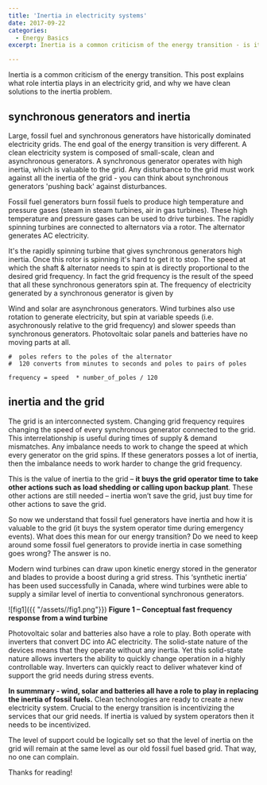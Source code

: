 ```yaml
---
title: 'Inertia in electricity systems'
date: 2017-09-22
categories:
  - Energy Basics
excerpt: Inertia is a common criticism of the energy transition - is it valid?

---
```


Inertia is a common criticism of the energy transition.  This post explains what role intertia plays in an electricity grid, and why we have clean solutions to the inertia problem.

## synchronous generators and inertia

Large, fossil fuel and synchronous generators have historically dominated electricity grids. The end goal of the energy transition is very different.  A clean electricity system is composed of small-scale, clean and asynchronous generators. A synchronous generator operates with high inertia, which is valuable to the grid.  Any disturbance to the grid must work against all the inertia of the grid - you can think about synchronous generators 'pushing back' against disturbances.

Fossil fuel generators burn fossil fuels to produce high temperature and pressure gases (steam in steam turbines, air in gas turbines).  These high temperature and pressure gases can be used to drive turbines.  The rapidly spinning turbines are connected to alternators via a rotor.  The alternator generates AC electricity.

It's the rapidly spinning turbine that gives synchronous generators high inertia.  Once this rotor is spinning it's hard to get it to stop.  The speed at which the shaft & alternator needs to spin at is directly proportional to the desired grid frequency. In fact the grid frequency is the result of the speed that all these synchronous generators spin at. The frequency of electricity generated by a synchronous generator is given by

Wind and solar are asynchronous generators.  Wind turbines also use rotation to generate electricity, but spin at variable speeds (i.e. asychronously relative to the grid frequency) and slower speeds than synchronous generators.  Photovoltaic solar panels and batteries have no moving parts at all.

```
#  poles refers to the poles of the alternator
#  120 converts from minutes to seconds and poles to pairs of poles

frequency = speed  * number_of_poles / 120
```

## inertia and the grid

The grid is an interconnected system.  Changing grid frequency requires changing the speed of every synchronous generator connected to the grid. This interrelationship is useful during times of supply & demand mismatches. Any imbalance needs to work to change the speed at which every generator on the grid spins. If these generators posses a lot of inertia, then the imbalance needs to work harder to change the grid frequency.

This is the value of inertia to the grid – **it buys the grid operator time to take other actions such as load shedding or calling upon backup plant**. These other actions are still needed – inertia won’t save the grid, just buy time for other actions to save the grid.

So now we understand that fossil fuel generators have inertia and how it is valuable to the grid (it buys the system operator time during emergency events). What does this mean for our energy transition? Do we need to keep around some fossil fuel generators to provide inertia in case something goes wrong? The answer is no.

Modern wind turbines can draw upon kinetic energy stored in the generator and blades to provide a boost during a grid stress. This ‘synthetic inertia’ has been used successfully in Canada, where wind turbines were able to supply a similar level of inertia to conventional synchronous generators.

![fig1]({{ "/assets//fig1.png"}}) 
**Figure 1  –  Conceptual fast frequency response from a wind turbine**

Photovoltaic solar and batteries also have a role to play. Both operate with inverters that convert DC into AC electricity. The solid-state nature of the devices means that they operate without any inertia. Yet this solid-state nature allows inverters the ability to quickly change operation in a highly controllable way. Inverters can quickly react to deliver whatever kind of support the grid needs during stress events.

**In summmary - wind, solar and batteries all have a role to play in replacing the inertia of fossil fuels.**  Clean technologies are ready to create a new electricity system.  Crucial to the energy transition is incentivizing the services that our grid needs.  If inertia is valued by system operators then it needs to be incentivized.

The level of support could be logically set so that the level of inertia on the grid will remain at the same level as our old fossil fuel based grid. That way, no one can complain.

Thanks for reading!
